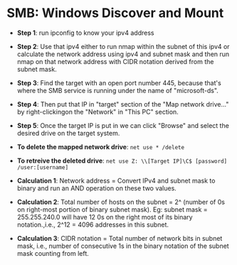 # SMB: Windows Discover and Mount

* **Step 1**: run ipconfig to know your ipv4 address
* **Step 2**: Use that ipv4 either to run nmap within the subnet of this ipv4 or calculate the network address using ipv4 and subnet mask and then run nmap on that network address with CIDR notation derived from the subnet mask.
* **Step 3**: Find the target with an open port number 445, because that's where the SMB service is running under the name of "microsoft-ds".
* **Step 4**: Then put that IP in "target" section of the "Map network drive..." by right-clickingon the "Network" in "This PC" section.
* **Step 5**: Once the target IP is put in we can click "Browse" and select the desired drive on the target system.
* **To delete the mapped network drive**:
  `net use * /delete`
* **To retreive the deleted drive**:
  `net use Z: \\[Target IP]\C$ [password] /user:[username]`

* **Calculation 1**: Network address = Convert IPv4 and subnet mask to binary and run an AND operation on these two values.
* **Calculation 2**: Total number of hosts on the subnet = 2^ (number of 0s on right-most portion of binary subnet mask). Eg: subnet mask = 255.255.240.0 will have 12 0s on the right most of its binary notation.,i.e., 2^12 = 4096 addresses in this subnet.
* **Calculation 3**: CIDR notation = Total number of network bits in subnet mask, i.e., number of consecutive 1s in the binary notation of the subnet mask counting from left.

